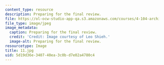 ```yaml
---
content_type: resource
description: Preparing for the final review.
file: https://ol-ocw-studio-app-qa.s3.amazonaws.com/courses/4-104-architecture-studio-intentions-spring-2005/5d19d36e340740ea3c0bd7e02a4780c4_11.jpg
file_type: image/jpeg
image_metadata:
  caption: Preparing for the final review.
  credit: 'Credit: Image courtesy of Leo Shieh.'
  image-alt: Preparing for the final review.
resourcetype: Image
title: 11.jpg
uid: 5d19d36e-3407-40ea-3c0b-d7e02a4780c4
---
```

